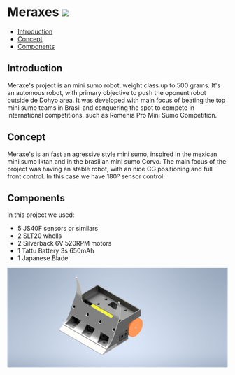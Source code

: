 # Meraxes   <img src="https://d25lcipzij17d.cloudfront.net/badge.svg?id=gh&type=6&v=2.0&x2=0">

 * [Introduction](#introduction)
 * [Concept](#concept)
 * [Components](#components)

## Introduction
Meraxe's project is an mini sumo robot, weight class up to 500 grams. It's an automous robot, with primary objective to push the oponent robot outside de Dohyo area. It was developed with main focus of beating the top mini sumo teams in Brasil and conquering the spot to compete in international competitions, such as Romenia Pro Mini Sumo Competition.

## Concept
Meraxe's is an fast an agressive style mini sumo, inspired in the mexican mini sumo Iktan and in the brasilian mini sumo Corvo. The main focus of the project was having an stable robot, with an nice CG positioning and full front control. In this case we have 180º sensor control.

## Components
In this project we used:
- 5 JS40F sensors or similars
- 2 SLT20 whells
- 2 Silverback 6V 520RPM motors
- 1 Tattu Battery 3s 650mAh
- 1 Japanese Blade

<p align="center"><img src="Render.png"></p>
